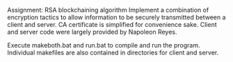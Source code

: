 Assignment: RSA blockchaining algorithm
Implement a combination of encryption tactics to allow information to be securely transmitted between a client and server.
CA certificate is simplified for convenience sake.
Client and server code were largely provided by Napoleon Reyes.

Execute makeboth.bat and run.bat to compile and run the program. Individual makefiles are also contained in directories for client and server.
